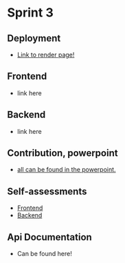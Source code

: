 # Sprint 3

## Deployment
- [Link to render page!](https://bookhive-fukw.onrender.com)

## Frontend
- link here

## Backend
- link here

## Contribution, powerpoint
- [all can be found in the powerpoint.](https://github.com/silpps/LibraryApp/blob/main/SPRINT_3.pdf)

## Self-assessments 

- [Frontend](https://github.com/silpps/LibraryApp/blob/main/fe_assessment.md)
- [Backend](https://github.com/silpps/LibraryApp/blob/main/be_assessment.md) 

## Api Documentation

- Can be found here!
